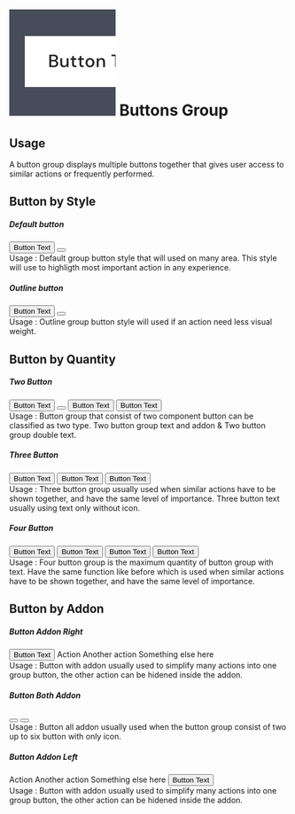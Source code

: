 <script setup>
  import ButtonGroup from '../../components/button-group/ButtonGroup.vue'
  import Button from '../../components/button/Button.vue'
  import Dropdown from '../../components/dropdown/Dropdown.vue'
  import DropdownItem from '../../components/dropdown/DropdownItem.vue'
  import IconChevronDown from '@carbon/icons-vue/lib/chevron--down/20'
  import IconChevronLeft from '@carbon/icons-vue/lib/chevron--left/20'
  import IconChevronRight from '@carbon/icons-vue/lib/chevron--right/20'
</script>

# ![button](../../public/assets/images/img-guide-button.svg) Buttons Group

## Usage
A button group displays multiple buttons together that gives user access to similar actions or frequently performed.

## Button by Style

##### Default button
<div class="flex gap-3">
  <ButtonGroup>
    <Button>Button Text</Button>
    <Button icon><IconChevronDown /></Button>
  </ButtonGroup>
</div>
<div class="flex pt-5 pb-8 text-sm text-body-75">
  <div class="w-3/4">
    Usage : Default group button style that will used on many area.
    This style will use to highligth most important action in any experience.
  </div>
</div>

##### Outline button
<div class="flex gap-3">
  <ButtonGroup>
    <Button variant="outline">Button Text</Button>
    <Button variant="outline" icon><IconChevronDown /></Button>
  </ButtonGroup>
</div>
<div class="flex pt-5 pb-8 text-sm text-body-75">
  <div class="w-3/4">
    Usage : Outline group button style will used if an action need less visual weight.
  </div>
</div>

## Button by Quantity

##### Two Button
<div class="flex gap-3">
  <div class="flex gap-3">
    <ButtonGroup>
      <Button>Button Text</Button>
      <Button icon><IconChevronDown /></Button>
    </ButtonGroup>
    <ButtonGroup>
      <Button>Button Text</Button>
      <Button>Button Text</Button>
    </ButtonGroup>
  </div>
</div>
<div class="flex pt-5 pb-8 text-sm text-body-75">
  <div class="w-3/4">
    Usage : Button group that consist of two component button can
    be classified as two type. Two button group text and
    addon & Two button group double text.
  </div>
</div>

##### Three Button
<div class="flex gap-3">
  <ButtonGroup>
    <Button>Button Text</Button>
    <Button>Button Text</Button>
    <Button>Button Text</Button>
  </ButtonGroup>
</div>
<div class="flex pt-5 pb-8 text-sm text-body-75">
  <div class="w-3/4">
    Usage : Three button group usually used when similar actions
    have to be shown together, and have the same level of importance.
    Three button text usually using text only without icon.
  </div>
</div>

##### Four Button
<div class="flex gap-3">
  <ButtonGroup>
    <Button>Button Text</Button>
    <Button>Button Text</Button>
    <Button>Button Text</Button>
    <Button>Button Text</Button>
  </ButtonGroup>
</div>
<div class="flex pt-5 pb-8 text-sm text-body-75">
  <div class="w-3/4">
    Usage : Four button group is the maximum quantity of button
    group with text. Have the same function like before which is
    used when similar actions have to be shown together,
    and have the same level of importance.
  </div>
</div>

## Button by Addon

##### Button Addon Right
<div class="flex gap-3">
  <ButtonGroup>
    <Button>Button Text</Button>
    <Dropdown
      icon>
      <template #button-content>
        <IconChevronDown />
      </template>
      <DropdownItem>Action</DropdownItem>
      <DropdownItem>Another action</DropdownItem>
      <DropdownItem>Something else here</DropdownItem>
    </Dropdown>
  </ButtonGroup>
</div>
<div class="flex pt-5 pb-8 text-sm text-body-75">
  <div class="w-3/4">
    Usage : Button with addon usually used to simplify many actions
    into one group button, the other action can be hidened inside the addon.
  </div>
</div>

##### Button Both Addon
<div class="flex gap-3">
  <ButtonGroup>
    <Button icon><IconChevronLeft /></Button>
    <Button icon><IconChevronRight /></Button>
  </ButtonGroup>
</div>
<div class="flex pt-5 pb-8 text-sm text-body-75">
  <div class="w-3/4">
    Usage : Button all addon usually used when the button group
    consist of two up to six button with only icon.
  </div>
</div>

##### Button Addon Left
<div class="flex gap-3">
  <ButtonGroup>
    <Dropdown
      icon>
      <template #button-content>
        <IconChevronDown />
      </template>
      <DropdownItem>Action</DropdownItem>
      <DropdownItem>Another action</DropdownItem>
      <DropdownItem>Something else here</DropdownItem>
    </Dropdown>
    <Button>Button Text</Button>
  </ButtonGroup>
</div>
<div class="flex pt-5 pb-8 text-sm text-body-75">
  <div class="w-3/4">
    Usage : Button with addon usually used to simplify many actions
    into one group button, the other action can be hidened inside the addon.
  </div>
</div>

